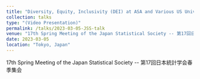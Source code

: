 ```yaml
---
title: "Diversity, Equity, Inclusivity (DEI) at ASA and Various US Universities"
collection: talks
type: "(Video Presentation)"
permalink: /talks/2023-03-05-JSS-talk
venue: "17th Spring Meeting of the Japan Statistical Society -- 第17回日本統計学会春季集会"
date: 2023-03-05
location: "Tokyo, Japan"
---
```

17th Spring Meeting of the Japan Statistical Society -- 第17回日本統計学会春季集会
